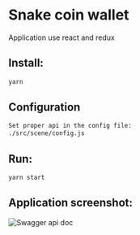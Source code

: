 # Snake coin wallet

Application use react and redux

## Install:
```bash
yarn
```

## Configuration
```bash
Set proper api in the config file:
./src/scene/config.js
```
## Run:
```bash
yarn start
```

## Application screenshot:
![Swagger api doc](https://github.com/amangion/snake-coin-wallet/blob/master/img/swagger.png?raw=true)